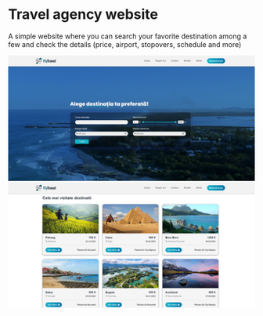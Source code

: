 # Travel agency website

A simple website where you can search your favorite destination among a few and check the details (price, airport, stopovers, schedule and more)

![Overview photo1](src/design/photo1.png)
![Overview photo2](src/design/photo2.png)
 
